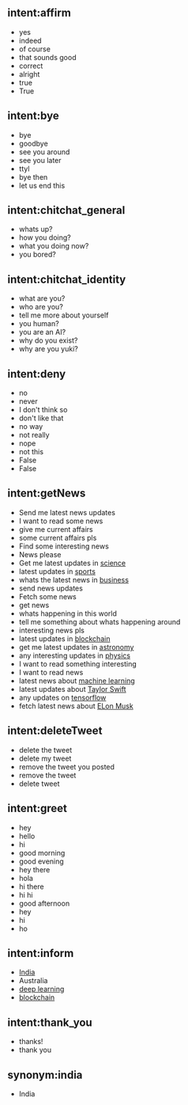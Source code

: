 ## intent:affirm
- yes
- indeed
- of course
- that sounds good
- correct
- alright
- true
- True

## intent:bye
- bye
- goodbye
- see you around
- see you later
- ttyl
- bye then
- let us end this

## intent:chitchat_general
- whats up?
- how you doing?
- what you doing now?
- you bored?

## intent:chitchat_identity
- what are you?
- who are you?
- tell me more about yourself
- you human?
- you are an AI?
- why do you exist?
- why are you yuki?

## intent:deny
- no
- never
- I don't think so
- don't like that
- no way
- not really
- nope
- not this
- False
- False

## intent:getNews
- Send me latest news updates
- I want to read some news
- give me current affairs
- some current affairs pls
- Find some interesting news
- News please
- Get me latest updates in [science](topic_news)
- latest updates in [sports](topic_news)
- whats the latest news in [business](topic_news)
- send news updates
- Fetch some news
- get news
- whats happening in this world
- tell me something about whats happening around
- interesting news pls
- latest updates in [blockchain](topic_news)
- get me latest updates in [astronomy](topic_news)
- any interesting updates in [physics](topic_news)
- I want to read something interesting
- I want to read news
- latest news about [machine learning](topic_news)
- latest updates about [Taylor Swift](topic_news)
- any updates on [tensorflow](topic_news)
- fetch latest news about [ELon Musk](topic_news)

## intent:deleteTweet
- delete the tweet
- delete my tweet
- remove the tweet you posted
- remove the tweet
- delete tweet

## intent:greet
- hey
- hello
- hi
- good morning
- good evening
- hey there
- hola
- hi there
- hi hi
- good afternoon
- hey
- hi
- ho

## intent:inform
- [India](GPE:india)
- Australia
- [deep learning](topic_news)
- [blockchain](topic_news)

## intent:thank_you
- thanks!
- thank you

## synonym:india
- India
